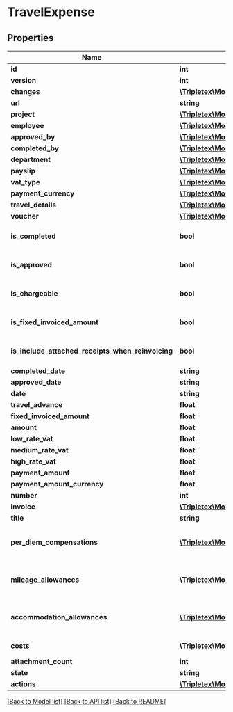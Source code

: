 # TravelExpense

## Properties
Name | Type | Description | Notes
------------ | ------------- | ------------- | -------------
**id** | **int** |  | [optional] 
**version** | **int** |  | [optional] 
**changes** | [**\Tripletex\Model\Change[]**](Change.md) |  | [optional] 
**url** | **string** |  | [optional] 
**project** | [**\Tripletex\Model\Project**](Project.md) |  | [optional] 
**employee** | [**\Tripletex\Model\Employee**](Employee.md) |  | 
**approved_by** | [**\Tripletex\Model\Employee**](Employee.md) |  | [optional] 
**completed_by** | [**\Tripletex\Model\Employee**](Employee.md) |  | [optional] 
**department** | [**\Tripletex\Model\Department**](Department.md) |  | [optional] 
**payslip** | [**\Tripletex\Model\Payslip**](Payslip.md) |  | [optional] 
**vat_type** | [**\Tripletex\Model\VatType**](VatType.md) |  | [optional] 
**payment_currency** | [**\Tripletex\Model\Currency**](Currency.md) |  | [optional] 
**travel_details** | [**\Tripletex\Model\TravelDetails**](TravelDetails.md) |  | [optional] 
**voucher** | [**\Tripletex\Model\Voucher**](Voucher.md) |  | [optional] 
**is_completed** | **bool** |  | [optional] [default to false]
**is_approved** | **bool** |  | [optional] [default to false]
**is_chargeable** | **bool** |  | [optional] [default to false]
**is_fixed_invoiced_amount** | **bool** |  | [optional] [default to false]
**is_include_attached_receipts_when_reinvoicing** | **bool** |  | [optional] [default to false]
**completed_date** | **string** |  | [optional] 
**approved_date** | **string** |  | [optional] 
**date** | **string** |  | [optional] 
**travel_advance** | **float** |  | [optional] 
**fixed_invoiced_amount** | **float** |  | [optional] 
**amount** | **float** |  | [optional] 
**low_rate_vat** | **float** |  | [optional] 
**medium_rate_vat** | **float** |  | [optional] 
**high_rate_vat** | **float** |  | [optional] 
**payment_amount** | **float** |  | [optional] 
**payment_amount_currency** | **float** |  | [optional] 
**number** | **int** |  | [optional] 
**invoice** | [**\Tripletex\Model\Invoice**](Invoice.md) |  | [optional] 
**title** | **string** |  | [optional] 
**per_diem_compensations** | [**\Tripletex\Model\PerDiemCompensation[]**](PerDiemCompensation.md) | Link to individual per diem compensations. | [optional] 
**mileage_allowances** | [**\Tripletex\Model\MileageAllowance[]**](MileageAllowance.md) | Link to individual mileage allowances. | [optional] 
**accommodation_allowances** | [**\Tripletex\Model\AccommodationAllowance[]**](AccommodationAllowance.md) | Link to individual accommodation allowances. | [optional] 
**costs** | [**\Tripletex\Model\Cost[]**](Cost.md) | Link to individual costs. | [optional] 
**attachment_count** | **int** |  | [optional] 
**state** | **string** |  | [optional] 
**actions** | [**\Tripletex\Model\Link[]**](Link.md) |  | [optional] 

[[Back to Model list]](../README.md#documentation-for-models) [[Back to API list]](../README.md#documentation-for-api-endpoints) [[Back to README]](../README.md)


